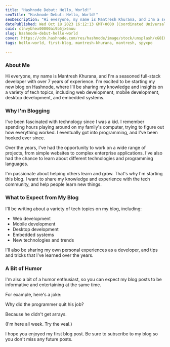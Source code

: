 ```yaml
---
title: "Hashnode Debut: Hello, World!"
seoTitle: "Hashnode Debut: Hello, World!"
seoDescription: "Hi everyone, my name is Mantresh Khurana, and I'm a seasoned full-stack developer with over 7 years of experience. I'm excited to be starting my new blog on"
datePublished: Wed Oct 18 2023 16:12:13 GMT+0000 (Coordinated Universal Time)
cuid: clnvybhex00000ai9b5jx6nuu
slug: hashnode-debut-hello-world
cover: https://cdn.hashnode.com/res/hashnode/image/stock/unsplash/xG8IQMqMITM/upload/2973c37d14bd941b56eacf38b999db6c.jpeg
tags: hello-world, first-blog, mantresh-khurana, mantresh, spyxpo

---
```


### About Me

Hi everyone, my name is Mantresh Khurana, and I'm a seasoned full-stack developer with over 7 years of experience. I'm excited to be starting my new blog on Hashnode, where I'll be sharing my knowledge and insights on a variety of tech topics, including web development, mobile development, desktop development, and embedded systems.

### Why I'm Blogging

I've been fascinated with technology since I was a kid. I remember spending hours playing around on my family's computer, trying to figure out how everything worked. I eventually got into programming, and I've been hooked ever since.

Over the years, I've had the opportunity to work on a wide range of projects, from simple websites to complex enterprise applications. I've also had the chance to learn about different technologies and programming languages.

I'm passionate about helping others learn and grow. That's why I'm starting this blog. I want to share my knowledge and experience with the tech community, and help people learn new things.

### What to Expect from My Blog

I'll be writing about a variety of tech topics on my blog, including:

* Web development
* Mobile development
* Desktop development
* Embedded systems
* New technologies and trends

I'll also be sharing my own personal experiences as a developer, and tips and tricks that I've learned over the years.

### A Bit of Humor

I'm also a bit of a humor enthusiast, so you can expect my blog posts to be informative and entertaining at the same time.

For example, here's a joke:

Why did the programmer quit his job?

Because he didn't get arrays.

(I'm here all week. Try the veal.)

I hope you enjoyed my first blog post. Be sure to subscribe to my blog so you don't miss any future posts.